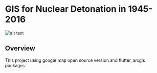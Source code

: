 # GIS for Nuclear Detonation in 1945-2016

![alt text](https://raw.githubusercontent.com/naw2nd/vladimir_putin/main/Putin.png)

## Overview

This project using google map open source version and flutter_arcgis packages 
